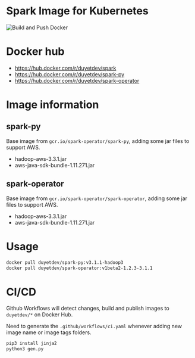 # Spark Image for Kubernetes

![Build and Push Docker](https://github.com/duyet/spark-docker/workflows/Build%20and%20Push%20Docker/badge.svg)

# Docker hub

- https://hub.docker.com/r/duyetdev/spark
- https://hub.docker.com/r/duyetdev/spark-py
- https://hub.docker.com/r/duyetdev/spark-operator

# Image information

## spark-py

Base image from `gcr.io/spark-operator/spark-py`, adding some jar files to support AWS.

- hadoop-aws-3.3.1.jar
- aws-java-sdk-bundle-1.11.271.jar

## spark-operator

Base image from `gcr.io/spark-operator/spark-operator`, adding some jar files to support AWS.

- hadoop-aws-3.3.1.jar
- aws-java-sdk-bundle-1.11.271.jar

# Usage

```bash
docker pull duyetdev/spark-py:v3.1.1-hadoop3
docker pull duyetdev/spark-operator:v1beta2-1.2.3-3.1.1
```

# CI/CD 

Github Workflows will detect changes, build and publish images to `duyetdev/*` on Docker Hub.

Need to generate the `.github/workflows/ci.yaml` whenever adding new image name or image tags folders.

```bash
pip3 install jinja2
python3 gen.py
```
